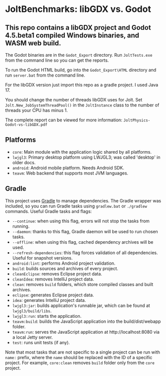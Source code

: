 # JoltBenchmarks: libGDX vs. Godot

## This repo contains a libGDX project and Godot 4.5.beta1 compiled Windows binaries, and WASM web build.

The Godot binaries are in the `Godot_Export` directory.  Run `JoltTests.exe` from the command line so you can get the reports.

To run the Godot HTML build, go into the `Godot_Export\HTML` directory and run `server.bat` from the command line.

For the libGDX version just import this repo as a gradle project.  I used Java 17. 

You should change the number of threads libGDX uses for Jolt.  Set `Jolt.New_JobSystemThreadPool()` in the `JoltInstance` class to the number of threads your CPU has minus 1. 

The complete report can be viewed for more information: `JoltPhysics-Godot-vs-libGDX.pdf`

## Platforms

- `core`: Main module with the application logic shared by all platforms.
- `lwjgl3`: Primary desktop platform using LWJGL3; was called 'desktop' in older docs.
- `android`: Android mobile platform. Needs Android SDK.
- `teavm`: Web backend that supports most JVM languages.

## Gradle

This project uses [Gradle](https://gradle.org/) to manage dependencies.
The Gradle wrapper was included, so you can run Gradle tasks using `gradlew.bat` or `./gradlew` commands.
Useful Gradle tasks and flags:

- `--continue`: when using this flag, errors will not stop the tasks from running.
- `--daemon`: thanks to this flag, Gradle daemon will be used to run chosen tasks.
- `--offline`: when using this flag, cached dependency archives will be used.
- `--refresh-dependencies`: this flag forces validation of all dependencies. Useful for snapshot versions.
- `android:lint`: performs Android project validation.
- `build`: builds sources and archives of every project.
- `cleanEclipse`: removes Eclipse project data.
- `cleanIdea`: removes IntelliJ project data.
- `clean`: removes `build` folders, which store compiled classes and built archives.
- `eclipse`: generates Eclipse project data.
- `idea`: generates IntelliJ project data.
- `lwjgl3:jar`: builds application's runnable jar, which can be found at `lwjgl3/build/libs`.
- `lwjgl3:run`: starts the application.
- `teavm:build`: builds the JavaScript application into the build/dist/webapp folder.
- `teavm:run`: serves the JavaScript application at http://localhost:8080 via a local Jetty server.
- `test`: runs unit tests (if any).

Note that most tasks that are not specific to a single project can be run with `name:` prefix, where the `name` should be replaced with the ID of a specific project.
For example, `core:clean` removes `build` folder only from the `core` project.
